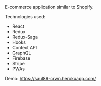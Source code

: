 E-commerce application similar to Shopify.

Technologies used:

- React
- Redux
- Redux-Saga
- Hooks
- Context API
- GraphQL
- Firebase 
- Stripe
- PWAs

Demo: https://saul89-crwn.herokuapp.com/
